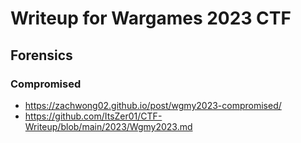 # Writeup for Wargames 2023 CTF

## Forensics

### Compromised
- https://zachwong02.github.io/post/wgmy2023-compromised/
- https://github.com/ItsZer01/CTF-Writeup/blob/main/2023/Wgmy2023.md
